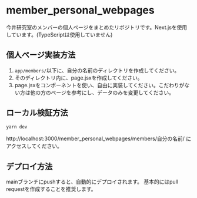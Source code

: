 # member_personal_webpages
今井研究室のメンバーの個人ページをまとめたリポジトリです。Next.jsを使用しています。(TypeScriptは使用していません)

## 個人ページ実装方法
1. `app/members/`以下に、自分の名前のディレクトリを作成してください。
2. そのディレクトリ内に、page.jsxを作成してください。
3. page.jsxをコンポーネントを使い、自由に実装してください。こだわりがない方は他の方のページを参考にし、データのみを変更してください。

## ローカル検証方法
```bash
yarn dev
```
http://localhost:3000/member_personal_webpages/members/自分の名前/ にアクセスしてください。

## デプロイ方法
mainブランチにpushすると、自動的にデプロイされます。
基本的にはpull requestを作成することを推奨します。
